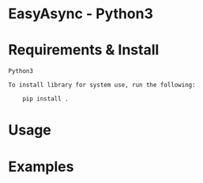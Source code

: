 # EasyAsync - Python3

# Requirements & Install

    Python3

    To install library for system use, run the following:

        pip install .

# Usage

    

# Examples